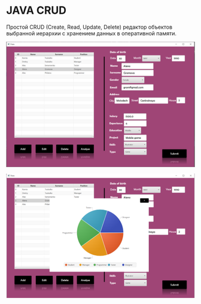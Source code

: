 # JAVA CRUD
Простой CRUD (Create, Read, Update, Delete) редактор объектов выбранной иерархии с хранением данных в оперативной памяти.


![Img_alt](https://github.com/Butonsusumom/OOP_2/blob/master/lab2.PNG)

![Img_alt](https://github.com/Butonsusumom/OOP_2/blob/master/lab2_1.PNG)
